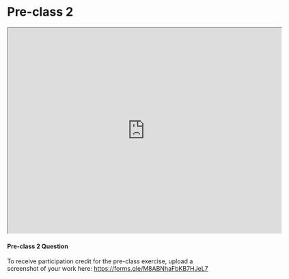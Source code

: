 # Pre-class 2

<iframe src="https://drive.google.com/file/d/1QI4QClKTP7DMXUtRP5dtewwfi-q3jdW0/preview" width="640" height="480" allowfullscreen>
</iframe>

<br>

#### Pre-class 2 Question

To receive participation credit for the pre-class exercise, upload a screenshot of your work here:
https://forms.gle/M8ABNhaFbKB7HJeL7

